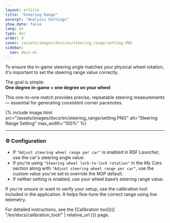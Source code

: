 ```yaml
---
layout: article
title: "Steering Range"
excerpt: "Analysis Settings"
show_date: false
lang: en
type: doc
order: 9
cover: /assets/images/docs/en/steering_range/setting.PNG
sidebar:
  nav: docs-en
---
```


To ensure the in-game steering angle matches your physical wheel rotation, it's important to set the steering range value correctly.

The goal is simple:  
**One degree in-game = one degree on your wheel**

This one-to-one match provides precise, repeatable steering measurements — essential for generating consistent corner pacenotes.

{% include image.html
   src="/assets/images/docs/en/steering_range/setting.PNG"
   alt="Steering Range Setting"
   max_width="100%" %}

---

### ⚙️ Configuration

- If `"Adjust steering wheel range per car"` is enabled in RSF Launcher, use the car's steering angle value.
- If you're using `"Steering wheel lock-to-lock rotation"` in the *My Cars* section along with `"Adjust steering wheel range per car"`, use the custom value you've set to override the NGP default.
- If neither setting is enabled, use your wheel base’s steering range value.

If you're unsure or want to verify your setup, use the calibration tool included in the application. It helps fine-tune the correct range using live telemetry.

For detailed instructions, see the [Calibration tool]({{ "/en/docs/calibration_tool/" | relative_url }}) page.
